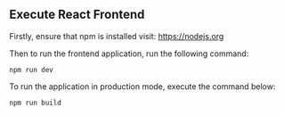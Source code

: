## Execute React Frontend

Firstly, ensure that npm is installed visit: 
https://nodejs.org

Then to run the frontend application, run the following command:

```
npm run dev
```

To run the application in production mode, execute the command below:

```
npm run build
```

